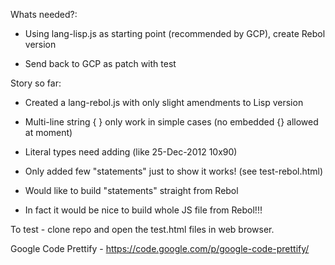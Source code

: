 Whats needed?:

- Using lang-lisp.js as starting point (recommended by GCP), create Rebol version

- Send back to GCP as patch with test


Story so far:

- Created a lang-rebol.js with only slight amendments to Lisp version

- Multi-line string { } only work in simple cases (no embedded {} allowed at moment)

- Literal types need adding (like 25-Dec-2012 10x90)

- Only added few "statements" just to show it works! (see test-rebol.html)

- Would like to build "statements" straight from Rebol

- In fact it would be nice to build whole JS file from Rebol!!!


To test - clone repo and open the test.html files in web browser.

Google Code Prettify - https://code.google.com/p/google-code-prettify/
